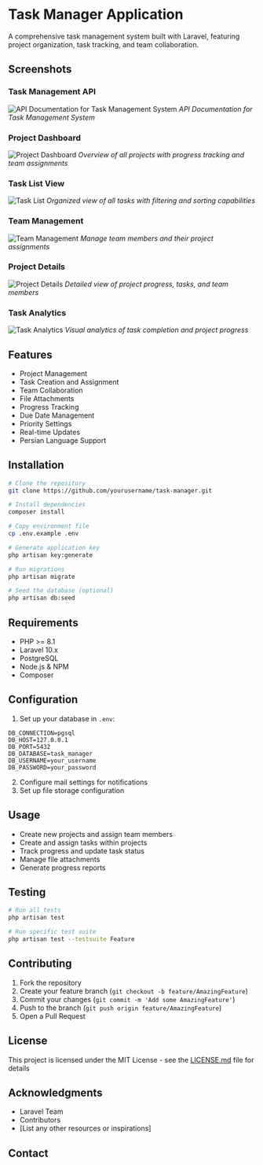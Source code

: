 # Task Manager Application

A comprehensive task management system built with Laravel, featuring project organization, task tracking, and team collaboration.

## Screenshots

### Task Management API
![API Documentation for Task Management System](/public/doc/1.png)
*API Documentation for Task Management System*

### Project Dashboard
![Project Dashboard](/public/doc/2.png)
*Overview of all projects with progress tracking and team assignments*

### Task List View
![Task List](/public/doc/3.png)
*Organized view of all tasks with filtering and sorting capabilities*

### Team Management
![Team Management](/public/doc/4.png)
*Manage team members and their project assignments*

### Project Details
![Project Details](/public/doc/5.png)
*Detailed view of project progress, tasks, and team members*

### Task Analytics
![Task Analytics](/public/doc/6.png)
*Visual analytics of task completion and project progress*

## Features

- Project Management
- Task Creation and Assignment
- Team Collaboration
- File Attachments
- Progress Tracking
- Due Date Management
- Priority Settings
- Real-time Updates
- Persian Language Support

## Installation

```bash
# Clone the repository
git clone https://github.com/yourusername/task-manager.git

# Install dependencies
composer install

# Copy environment file
cp .env.example .env

# Generate application key
php artisan key:generate

# Run migrations
php artisan migrate

# Seed the database (optional)
php artisan db:seed
```

## Requirements

- PHP >= 8.1
- Laravel 10.x
- PostgreSQL
- Node.js & NPM
- Composer

## Configuration

1. Set up your database in `.env`:
```env
DB_CONNECTION=pgsql
DB_HOST=127.0.0.1
DB_PORT=5432
DB_DATABASE=task_manager
DB_USERNAME=your_username
DB_PASSWORD=your_password
```

2. Configure mail settings for notifications
3. Set up file storage configuration

## Usage

- Create new projects and assign team members
- Create and assign tasks within projects
- Track progress and update task status
- Manage file attachments
- Generate progress reports

## Testing

```bash
# Run all tests
php artisan test

# Run specific test suite
php artisan test --testsuite Feature
```

## Contributing

1. Fork the repository
2. Create your feature branch (`git checkout -b feature/AmazingFeature`)
3. Commit your changes (`git commit -m 'Add some AmazingFeature'`)
4. Push to the branch (`git push origin feature/AmazingFeature`)
5. Open a Pull Request

## License

This project is licensed under the MIT License - see the [LICENSE.md](LICENSE.md) file for details

## Acknowledgments

- Laravel Team
- Contributors
- [List any other resources or inspirations]

## Contact

